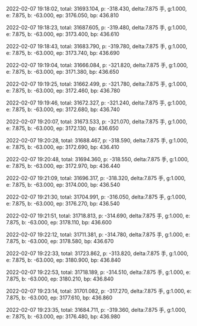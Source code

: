 2022-02-07 19:18:02, total: 31693.104, p: -318.430, delta:7.875 手, g:1.000, e: 7.875, b: -63.000, ep: 3176.050, bp: 436.810

2022-02-07 19:18:23, total: 31687.605, p: -319.480, delta:7.875 手, g:1.000, e: 7.875, b: -63.000, ep: 3173.400, bp: 436.610

2022-02-07 19:18:43, total: 31683.790, p: -319.780, delta:7.875 手, g:1.000, e: 7.875, b: -63.000, ep: 3173.740, bp: 436.690

2022-02-07 19:19:04, total: 31666.084, p: -321.820, delta:7.875 手, g:1.000, e: 7.875, b: -63.000, ep: 3171.380, bp: 436.650

2022-02-07 19:19:25, total: 31662.499, p: -321.780, delta:7.875 手, g:1.000, e: 7.875, b: -63.000, ep: 3172.460, bp: 436.780

2022-02-07 19:19:46, total: 31672.327, p: -321.240, delta:7.875 手, g:1.000, e: 7.875, b: -63.000, ep: 3172.680, bp: 436.740

2022-02-07 19:20:07, total: 31673.533, p: -321.070, delta:7.875 手, g:1.000, e: 7.875, b: -63.000, ep: 3172.130, bp: 436.650

2022-02-07 19:20:28, total: 31688.467, p: -318.590, delta:7.875 手, g:1.000, e: 7.875, b: -63.000, ep: 3172.690, bp: 436.410

2022-02-07 19:20:48, total: 31694.360, p: -318.550, delta:7.875 手, g:1.000, e: 7.875, b: -63.000, ep: 3172.970, bp: 436.440

2022-02-07 19:21:09, total: 31696.317, p: -318.320, delta:7.875 手, g:1.000, e: 7.875, b: -63.000, ep: 3174.000, bp: 436.540

2022-02-07 19:21:30, total: 31704.991, p: -316.050, delta:7.875 手, g:1.000, e: 7.875, b: -63.000, ep: 3176.270, bp: 436.540

2022-02-07 19:21:51, total: 31718.813, p: -314.690, delta:7.875 手, g:1.000, e: 7.875, b: -63.000, ep: 3178.110, bp: 436.600

2022-02-07 19:22:12, total: 31711.381, p: -314.780, delta:7.875 手, g:1.000, e: 7.875, b: -63.000, ep: 3178.580, bp: 436.670

2022-02-07 19:22:33, total: 31723.862, p: -313.820, delta:7.875 手, g:1.000, e: 7.875, b: -63.000, ep: 3180.900, bp: 436.840

2022-02-07 19:22:53, total: 31718.189, p: -314.510, delta:7.875 手, g:1.000, e: 7.875, b: -63.000, ep: 3180.210, bp: 436.840

2022-02-07 19:23:14, total: 31701.082, p: -317.270, delta:7.875 手, g:1.000, e: 7.875, b: -63.000, ep: 3177.610, bp: 436.860

2022-02-07 19:23:35, total: 31684.711, p: -319.360, delta:7.875 手, g:1.000, e: 7.875, b: -63.000, ep: 3176.480, bp: 436.980
